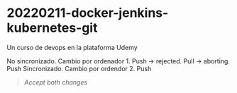 # 20220211-docker-jenkins-kubernetes-git
Un curso de devops en la plataforma Udemy

No sincronizado. Cambio por ordenador 1. Push -> rejected. Pull -> aborting. Push
Sincronizado. Cambio por ordendor 2. Push

> *Accept both changes*
